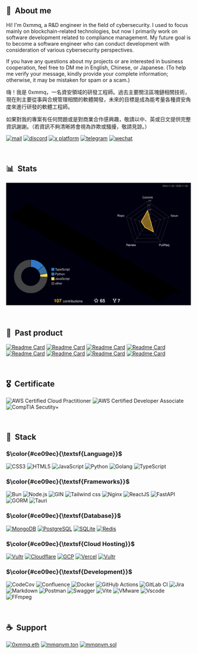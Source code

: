 ## 👋 &nbsp;About me

Hi! I'm 0xmmq, a R&D engineer in the field of cybersecurity. I used to focus mainly on blockchain-related technologies, but now I primarily work on software development related to compliance management. My future goal is to become a software engineer who can conduct development with consideration of various cybersecurity perspectives.

If you have any questions about my projects or are interested in business cooperation, feel free to DM me in English, Chinese, or Japanese. (To help me verify your message, kindly provide your complete information; otherwise, it may be mistaken for spam or a scam.)

嗨！我是 0xmmq，一名資安領域的研發工程師。過去主要關注區塊鏈相關技術，現在則主要從事與合規管理相關的軟體開發，未來的目標是成為能考量各種資安角度來進行研發的軟體工程師。

如果對我的專案有任何問題或是對商業合作感興趣，敬請以中、英或日文提供完整資訊謝謝。（若資訊不夠清晰將會視為詐欺或騷擾，敬請見諒。）

<div style="flex-direction: row; flex-wrap: wrap; gap: 5px">
  <a href="mailto:mail@mmq.dev"><img width="40px" src="./assets/mail.png" alt="mail"/></a>
  <a href="https://discord.com/users/556392934904430593"><img width="40px" src="./assets/discord.png" alt="discord"/></a>
  <a href="https://x.com/mmqnym"><img width="40px" src="./assets/twitter.png" alt="x platform"/></a>
  <a href="https://t.me/mmqnym"><img width="40px" src="./assets/telegram.png" alt="telegram"/></a>
  <a href="./assets/wechat_p.png"><img width="40px" src="./assets/wechat.png" alt="wechat"/></a>
</div>

&nbsp;
## 📊 &nbsp;Stats

![](./profile-3d-contrib/profile-night-rainbow.svg)

&nbsp;

## 📌 &nbsp;Past product

<div style="flex-direction: row; flex-wrap: wrap; gap: 5px">
  <a href="https://github.com/mmqnym/quickcerts"><img width="350" src="https://github-api.mmq.dev/api/pin/?username=mmqnym&repo=quickcerts&bg_color=0d1116&title_color=ce09ec&text_color=a4aacb&icon_color=007ec6" alt="Readme Card"></a>
  <a href="https://github.com/mmqnym/NFT-Market-Sniper"><img width="350" src="https://github-api.mmq.dev/api/pin/?username=mmqnym&repo=NFT-Market-Sniper&bg_color=0d1116&title_color=ce09ec&text_color=a4aacb&icon_color=007ec6" alt="Readme Card"></a>
  <a href="https://github.com/mmqnym/Pwdport"><img width="350" src="https://github-api.mmq.dev/api/pin/?username=mmqnym&repo=Pwdport&bg_color=0d1116&title_color=ce09ec&text_color=a4aacb&icon_color=007ec6" alt="Readme Card"></a>
  <a href="https://github.com/mmqnym/Currency-Bot-using-Line-API"><img width="350" src="https://github-api.mmq.dev/api/pin/?username=mmqnym&repo=Currency-Bot-using-Line-API&bg_color=0d1116&title_color=ce09ec&text_color=a4aacb&icon_color=007ec6" alt="Readme Card"></a>
  <a href="https://github.com/mmqnym/Discord-NFT-Verifier-Client"><img width="350" src="https://github-api.mmq.dev/api/pin/?username=mmqnym&repo=Discord-NFT-Verifier-Client&bg_color=0d1116&title_color=ce09ec&text_color=a4aacb&icon_color=007ec6" alt="Readme Card"></a>
  <a href="https://github.com/mmqnym/Discord-NFT-Verifier-Server"><img width="350" src="https://github-api.mmq.dev/api/pin/?username=mmqnym&repo=Discord-NFT-Verifier-Server&bg_color=0d1116&title_color=ce09ec&text_color=a4aacb&icon_color=007ec6" alt="Readme Card"></a>
  <a href="https://github.com/mmqnym/GoInk"><img width="350" src="https://github-api.mmq.dev/api/pin/?username=mmqnym&repo=GoInk&bg_color=0d1116&title_color=ce09ec&text_color=a4aacb&icon_color=007ec6" alt="Readme Card"></a>
  <a href="https://github.com/mmqnym/tellme"><img width="350" src="https://github-api.mmq.dev/api/pin/?username=mmqnym&repo=tellme&bg_color=0d1116&title_color=ce09ec&text_color=a4aacb&icon_color=007ec6" alt="Readme Card"></a>
  
</p>

&nbsp;

## 🎖️ &nbsp;Certificate

<div style="flex-direction: row; flex-wrap: wrap; gap: 5px">
  <img src="https://images.credly.com/size/680x680/images/00634f82-b07f-4bbd-a6bb-53de397fc3a6/image.png" alt="AWS Certified Cloud Practitioner" width="15%"/>
  <img src="https://images.credly.com/size/680x680/images/b9feab85-1a43-4f6c-99a5-631b88d5461b/image.png" alt="AWS Certified Developer Associate" width="15%"/>
  <img src="https://images.credly.com/size/680x680/images/80d8a06a-c384-42bf-ad36-db81bce5adce/blob" alt="CompTIA Secutity+" width="15%"/>
</div>

&nbsp;

## 🔧 &nbsp;Stack

### $\color{#ce09ec}{\textsf{Language}}$

<div style="flex-direction: row; flex-wrap: wrap; gap: 5px">
  <img src="https://img.shields.io/badge/css3-%231572B6.svg?style=for-the-badge&logo=css3&logoColor=white" alt="CSS3"/>
  <img src="https://img.shields.io/badge/html5-%23E34F26.svg?style=for-the-badge&logo=html5&logoColor=white" alt="HTML5"/>
  <img src="https://img.shields.io/badge/JavaScript-323330?style=for-the-badge&logo=javascript&logoColor=F7DF1E" alt="JavaScript"/>
  <img src="https://img.shields.io/badge/Python-FFD43B?style=for-the-badge&logo=python&logoColor=blue" alt="Python"/>
  <img src="https://img.shields.io/badge/go-%2300ADD8.svg?style=for-the-badge&logo=go&logoColor=white" alt="Golang"/>
  <img src="https://img.shields.io/badge/TypeScript-007ACC?style=for-the-badge&logo=typescript&logoColor=white" alt="TypeScript"/>
</div>

### $\color{#ce09ec}{\textsf{Frameworks}}$

<div style="flex-direction: row; flex-wrap: wrap; gap: 5px">
  <img src="https://img.shields.io/badge/Bun-%23000000.svg?style=for-the-badge&logo=bun&logoColor=white" alt="Bun"/>
  <img src="https://img.shields.io/badge/Node.js-339933?style=for-the-badge&logo=nodedotjs&logoColor=white" alt="Node.js"/>
  <img src="https://img.shields.io/badge/Gin-008ECF?style=for-the-badge&logo=gin&logoColor=white" alt="GIN"/>
  <img src="https://img.shields.io/badge/Tailwind_CSS-38B2AC?style=for-the-badge&logo=tailwind-css&logoColor=white" alt="Tailwind css"/>
  <img src="https://img.shields.io/badge/Nginx-009639?style=for-the-badge&logo=nginx&logoColor=white" alt="Nginx"/>
  <img src="https://img.shields.io/badge/React-20232A?style=for-the-badge&logo=react&logoColor=61DAFB" alt="ReactJS"/>
  <img src="https://img.shields.io/badge/FastAPI-005571?style=for-the-badge&logo=fastapi" alt="FastAPI"/>
  <img src="https://img.shields.io/badge/gorm-%2300ADD8.svg?style=for-the-badge&logo=gorm&logoColor=white" alt="GORM"/>
  <img src="https://img.shields.io/badge/tauri-%2324C8DB.svg?style=for-the-badge&logo=tauri&logoColor=%23FFFFFF" alt="Tauri"/>
</div>

### $\color{#ce09ec}{\textsf{Database}}$

<div style="flex-direction: row; flex-wrap: wrap; gap: 5px">
  <a href="#"><img src="https://img.shields.io/badge/MongoDB-4EA94B?style=for-the-badge&logo=mongodb&logoColor=white" alt="MongoDB"/></a>
  <a href="#"><img src="https://img.shields.io/badge/postgres-%23316192.svg?style=for-the-badge&logo=postgresql&logoColor=white" alt="PostgreSQL"/></a>
  <a href="#"><img src="https://img.shields.io/badge/sqlite-%2307405e.svg?style=for-the-badge&logo=sqlite&logoColor=white" alt="SQLite"/></a>
  <a href="#"><img src="https://img.shields.io/badge/redis-%23DD0031.svg?style=for-the-badge&logo=redis&logoColor=white" alt="Redis"/></a>
</div>

### $\color{#ce09ec}{\textsf{Cloud Hosting}}$

<div style="flex-direction: row; flex-wrap: wrap; gap: 5px">
  <a href="#"><img src="https://img.shields.io/badge/AWS-%23FF9900.svg?style=for-the-badge&logo=amazonwebservices&logoColor=white" alt="Vultr"/></a>
  <a href="#"><img src="https://img.shields.io/badge/Cloudflare-F38020?style=for-the-badge&logo=Cloudflare&logoColor=white" alt="Cloudflare"/></a>
  <a href="#"><img src="https://img.shields.io/badge/GCP-4285F4?style=for-the-badge&logo=google-cloud&logoColor=white" alt="GCP"/></a>
  <a href="#"><img src="https://img.shields.io/badge/Vercel-000000?style=for-the-badge&logo=vercel&logoColor=white" alt="Vercel"/></a>
  <a href="#"><img src="https://img.shields.io/badge/Vultr-007BFC?style=for-the-badge&logo=Vultr&logoColor=white" alt="Vultr"/></a>
</div>


### $\color{#ce09ec}{\textsf{Development}}$

<div style="flex-direction: row; flex-wrap: wrap; gap: 5px">
  <img src="https://img.shields.io/badge/codecov-%23ff0077.svg?style=for-the-badge&logo=codecov&logoColor=white" alt="CodeCov"/>
  <img src="https://img.shields.io/badge/confluence-%23172BF4.svg?style=for-the-badge&logo=confluence&logoColor=white" alt="Confluence"/>
  <img src="https://img.shields.io/badge/Docker-2CA5E0?style=for-the-badge&logo=docker&logoColor=white" alt="Docker"/>
  <img src="https://img.shields.io/badge/github%20actions-%232671E5.svg?style=for-the-badge&logo=githubactions&logoColor=white" alt="GitHub Actions"/>
  <img src="https://img.shields.io/badge/gitlab%20ci-%23181717.svg?style=for-the-badge&logo=gitlab&logoColor=white" alt="GitLab CI"/>
  <img src="https://img.shields.io/badge/jira-%230A0FFF.svg?style=for-the-badge&logo=jira&logoColor=white" alt="Jira"/>
  <img src="https://img.shields.io/badge/Markdown-000000?style=for-the-badge&logo=markdown&logoColor=white" alt="Markdown"/>
  <img src="https://img.shields.io/badge/Postman-FF6C37?style=for-the-badge&logo=Postman&logoColor=white" alt="Postman"/>
  <img src="https://img.shields.io/badge/-Swagger-%23Clojure?style=for-the-badge&logo=swagger&logoColor=white" alt="Swagger">
  <img src="https://img.shields.io/badge/vite-%23646CFF.svg?style=for-the-badge&logo=vite&logoColor=white" alt="Vite">
  <img src="https://img.shields.io/badge/VMware-231f20?style=for-the-badge&logo=VMware&logoColor=white" alt="VMware">
  <img src="https://img.shields.io/badge/VSCode-0078D4?style=for-the-badge&logo=visual%20studio%20code&logoColor=white" alt="Vscode"/>
  <img src="https://shields.io/badge/FFmpeg-%23171717.svg?logo=ffmpeg&style=for-the-badge&labelColor=171717&logoColor=5cb85c" alt="FFmpeg"/>
</div>

&nbsp;
## ☕️ &nbsp;Support

<div style="flex-direction: row; flex-wrap: wrap; gap: 5px">
  <a href="https://etherscan.io/address/0x03762c4478518fbf036ed6062fe9035d2e6d0670"><img src="https://img.shields.io/badge/0xmmq.eth-3C3C3D?style=flat-square&logo=Ethereum&logoColor=white" alt="0xmmq.eth"/></a>
  <a href="https://tonviewer.com/mmqnym.ton"><img src="https://img.shields.io/badge/mmqnym.ton-0088cc?style=flat-square&logo=TON&logoColor=white" alt="mmqnym.ton"/></a>
  <a href="https://solscan.io/account/55r7FvKkcddtgSDfGLKuLwjgJ5o5QiKpopWK7GMgwE2A"><img src="https://img.shields.io/badge/mmqnym.sol-9945FF?style=flat-square&logo=SOLANA&logoColor=white" alt="mmqnym.sol"/></a>
</div>
